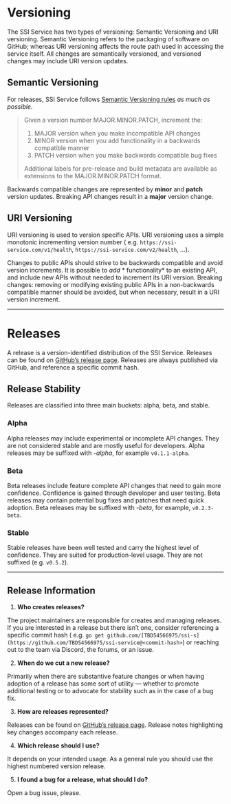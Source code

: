 # Versioning

The SSI Service has two types of versioning: Semantic Versioning and URI versioning. Semantic Versioning refers to the
packaging of software on GitHub; whereas URI versioning affects the route path used in accessing the service itself. All
changes are semantically versioned, and versioned changes may include URI version updates.

## Semantic Versioning

For releases, SSI Service follows [Semantic Versioning rules](https://semver.org/) *as much as possible.*

> Given a version number MAJOR.MINOR.PATCH, increment the:
>
> 1. MAJOR version when you make incompatible API changes
> 2. MINOR version when you add functionality in a backwards compatible manner
> 3. PATCH version when you make backwards compatible bug fixes
>
> Additional labels for pre-release and build metadata are available as extensions to the MAJOR.MINOR.PATCH format.
>

Backwards compatible changes are represented by **minor** and **patch** version updates. Breaking API changes result in
a **major** version change.

## URI Versioning

URI versioning is used to version specific APIs. URI versioning uses a simple monotonic incrementing version number (
e.g. `https://ssi-service.com/v1/health`, `https://ssi-service.com/v2/health`, …).

Changes to public APIs should strive to be backwards compatible and avoid version increments. It is possible to *add* *
functionality* to an existing API, and include new APIs without needed to increment its URI version. Breaking changes:
removing or modifying existing public APIs in a non-backwards compatible manner should be avoided, but when necessary,
result in a URI version increment.

---

# Releases

A release is a version-identified distribution of the SSI Service. Releases can be found
on [GitHub’s release page](https://github.com/TBD54566975/ssi-service/releases). Releases are always published via
GitHub, and reference a specific commit hash.

## Release Stability

Releases are classified into three main buckets: alpha, beta, and stable.

### Alpha

Alpha releases may include experimental or incomplete API changes. They are not considered stable and are mostly useful
for developers. Alpha releases may be suffixed with *-alpha*, for example `v0.1.1-alpha`.

### Beta

Beta releases include feature complete API changes that need to gain more confidence. Confidence is gained through
developer and user testing. Beta releases may contain potential bug fixes and patches that need quick adoption. Beta
releases may be suffixed with *-beta*, for example, `v0.2.3-beta`.

### Stable

Stable releases have been well tested and carry the highest level of confidence. They are suited for production-level
usage. They are not suffixed (e.g. `v0.5.2`).

---

## Release Information

1. **Who creates releases?**

The project maintainers are responsible for creates and managing releases. If you are interested in a release but there
isn’t one, consider referencing a specific commit hash (
e.g. `go get github.com/[TBD54566975/ssi-s](https://github.com/TBD54566975/ssi-service@<commit-hash>`) or reaching
out to the team via Discord, the forums, or an issue.

2. **When do we cut a new release?**

Primarily when there are substantive feature changes or when having adoption of a release has some sort of utility —
whether to promote additional testing or to advocate for stability such as in the case of a bug fix.

3. **How are releases represented?**

Releases can be found on [GitHub’s release page](https://github.com/TBD54566975/ssi-service/releases). Release notes
highlighting key changes accompany each release.

4. **Which release should I use?**

It depends on your intended usage. As a general rule you should use the highest numbered version release.

5. **I found a bug for a release, what should I do?**

Open a bug issue, please.